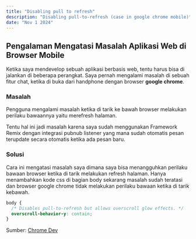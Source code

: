 ```yaml
---
title: "Disabling pull to refresh"
description: "Disabling pull-to-refresh (case in google chrome mobile)"
date: "Nov 1 2024"
---
```


## Pengalaman Mengatasi Masalah Aplikasi Web di Browser Mobile

Ketika saya mendevelop sebuah aplikasi berbasis web, tentu harus bisa di jalankan di beberapa
perangkat. Saya pernah mengalami masalah di sebuah fitur chat, ketika di buka dari handphone dengan
browser **google chrome**.

### Masalah
Pengguna mengalami masalah ketika di tarik ke bawah browser melakukan perilaku bawaannya yaitu
merefresh halaman.

Tentu hal ini jadi masalah karena saya sudah menggunakan Framework Remix dengan integrasi pubnub
listener yang mana sudah otomatis pesan terupdate secara otomatis ketika ada pesan baru.

### Solusi
Cara ini mengatasi masalah saya dimana saya bisa menangguhkan perilaku bawaan browser ketika di
tarik melakukan refresh halaman.
Hanya menambahkan kode css di bagian body sekarang masalah sudah teratasi dan browser google chrome
tidak melakukan perilaku bawaan ketika di tarik kebawah.

```css
body {
  /* Disables pull-to-refresh but allows overscroll glow effects. */
  overscroll-behavior-y: contain;
}
```
Sumber: [Chrome Dev](https://developer.chrome.com/blog/overscroll-behavior#disabling_pull-to-refresh)
